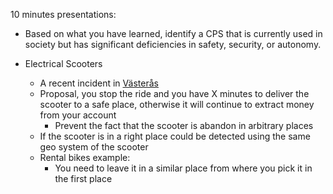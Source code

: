 10 minutes presentations:

- Based on what you have learned, identify a CPS that is currently used in society but has significant deficiencies in safety, security, or autonomy.

- Electrical Scooters
  - A recent incident in [Västerås](https://www.thelocal.se/20210927/cyclist-dies-after-crashing-into-parked-e-scooter-in-swedish-town/)
  - Proposal, you stop the ride and you have X minutes to deliver the scooter to a safe place, otherwise it will continue to extract money from your account
    - Prevent the fact that the scooter is abandon in arbitrary places
  - If the scooter is in a right place could be detected using the same geo system of the scooter    
  - Rental bikes example:
    - You need to leave it in a similar place from where you pick it in the first place
